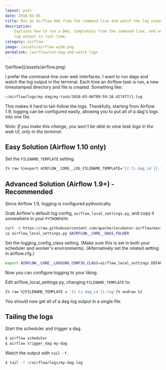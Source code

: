 ```yaml
---
layout: post
date: 2018-03-05
title: Run an Airflow DAG from the command-line and watch the log output
description:
    Explains how to run a DAG, completely from the command-line, and watch the
    log output in real-time.
category: airflow
image: /assets/airflow-wide.png
permalink: /airflow/run-dag-and-watch-logs
---
```

<div class="wide-logos" markdown="1">
![airflow](/assets/airflow.png)
</div>

I prefer the command-line over web interfaces. I want to run dags and watch the
log output in the terminal. Each time an Airflow task is run, a new timestamped
directory and file is created. Something like:

```sh
~/airflow/logs/my-dag/my-task/2018-03-06T09:59:10.427477/1.log
```

This makes it hard to tail-follow the logs. Thankfully, starting from Airflow
1.9, logging can be configured easily, allowing you to put all of a dag's logs
into one file.

_Note: If you make this change, you won't be able to view task logs in the web
UI, only in the terminal._

## Easy Solution (Airflow 1.10 only)

Set the `FILENAME_TEMPLATE` setting.

```sh
{% raw %}export AIRFLOW__CORE__LOG_FILENAME_TEMPLATE="{{ ti.dag_id }}.log"{% endraw %}
```

## Advanced Solution (Airflow 1.9+) - Recommended

Since Airflow 1.9, logging is configured pythonically.

Grab Airflow's default log config, `airflow_local_settings.py`, and copy it
somewhere in your `PYTHONPATH`.
```sh
curl -O https://raw.githubusercontent.com/apache/incubator-airflow/master/airflow/config_templates/airflow_local_settings.py
cp airflow_local_settings.py $AIRFLOW__CORE__DAGS_FOLDER
```

Set the logging_config_class setting. (Make sure this is set in both your
scheduler and worker's environments). (Alternatively set the related setting in
airflow.cfg.)
```sh
export AIRFLOW__CORE__LOGGING_CONFIG_CLASS=airflow_local_settings.DEFAULT_LOGGING_CONFIG
```

Now you can configure logging to your liking.

Edit airflow_local_settings.py, changing `FILENAME_TEMPLATE` to:
```sh
{% raw %}FILENAME_TEMPLATE = '{{ ti.dag_id }}.log'{% endraw %}
```

You should now get all of a dag log output in a single file.

## Tailing the logs

Start the scheduler and trigger a dag.
```sh
$ airflow scheduler
$ airflow trigger_dag my-dag
```

Watch the output with `tail -f`.

```sh
$ tail -f ~/airflow/logs/my-dag.log
```
